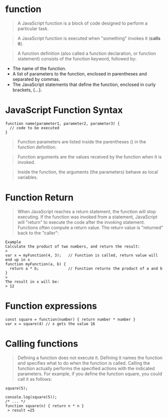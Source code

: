 # function 
>A JavaScript function is a block of code designed to perform a particular task.

>A JavaScript function is executed when "something" invokes it (**calls it**).

>A function definition (also called a function declaration, or function statement) consists of the function keyword, followed by:
- The name of the function.
- A list of parameters to the function, enclosed in parentheses and separated by commas.
- The JavaScript statements that define the function, enclosed in curly brackets, {...}.
##
# JavaScript Function Syntax
>
```
function name(parameter1, parameter2, parameter3) {
  // code to be executed
}
```
>Function parameters are listed inside the parentheses () in the function definition.

>Function arguments are the values received by the function when it is invoked.

>Inside the function, the arguments (the parameters) behave as local variables.

# Function Return
>When JavaScript reaches a return statement, the function will stop executing.
If the function was invoked from a statement, JavaScript will "return" to execute the code after the invoking statement.
Functions often compute a return value. The return value is "returned" back to the "caller":
```
Example
Calculate the product of two numbers, and return the result:
>
var x = myFunction(4, 3);   // Function is called, return value will end up in x
function myFunction(a, b) {
  return a * b;             // Function returns the product of a and b
}
>
The result in x will be:
> 12
```

# Function expressions
```
const square = function(number) { return number * number }
var x = square(4) // x gets the value 16
```

# Calling functions
>Defining a function does not execute it. Defining it names the function and specifies what to do when the function is called.
>Calling the function actually performs the specified actions with the indicated parameters. For example, if you define the function square, you could call it as follows:

```
square(5);
```
```
console.log(square(5));
/* ... */
function square(n) { return n * n }
 > result =25 
 ```